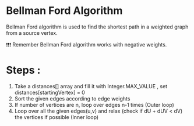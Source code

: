 # Bellman Ford Algorithm

Bellman Ford algorithm is used to find the shortest path in a weighted graph from a source vertex.

❗❗❗ Remember Bellman Ford algorithm works with negative weights.

# Steps :
1. Take a distances[] array and fill it with Integer.MAX_VALUE , set distances[startingVertex] = 0
2. Sort the given edges according to edge weights
3. If number of vertices are n, loop over edges n-1 times (Outer loop)
4. Loop over all the given edges(u,v) and relax (check if dU + dUV < dV) the vertices if possible (Inner loop)
